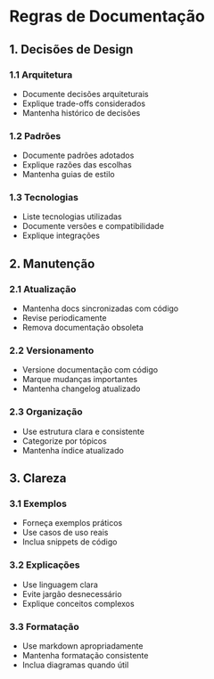 # Regras de Documentação

## 1. Decisões de Design

### 1.1 Arquitetura

- Documente decisões arquiteturais
- Explique trade-offs considerados
- Mantenha histórico de decisões

### 1.2 Padrões

- Documente padrões adotados
- Explique razões das escolhas
- Mantenha guias de estilo

### 1.3 Tecnologias

- Liste tecnologias utilizadas
- Documente versões e compatibilidade
- Explique integrações

## 2. Manutenção

### 2.1 Atualização

- Mantenha docs sincronizadas com código
- Revise periodicamente
- Remova documentação obsoleta

### 2.2 Versionamento

- Versione documentação com código
- Marque mudanças importantes
- Mantenha changelog atualizado

### 2.3 Organização

- Use estrutura clara e consistente
- Categorize por tópicos
- Mantenha índice atualizado

## 3. Clareza

### 3.1 Exemplos

- Forneça exemplos práticos
- Use casos de uso reais
- Inclua snippets de código

### 3.2 Explicações

- Use linguagem clara
- Evite jargão desnecessário
- Explique conceitos complexos

### 3.3 Formatação

- Use markdown apropriadamente
- Mantenha formatação consistente
- Inclua diagramas quando útil
